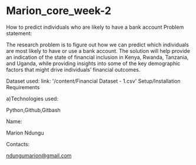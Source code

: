 # Marion_core_week-2
How to predict individuals who are likely to have a bank account
Problem statement:

The research problem is to figure out how we can predict which individuals are most likely to have or use a bank account.
The solution will help provide an indication of the state of financial inclusion in Kenya, Rwanda, Tanzania, and Uganda,
while providing insights into some of the key demographic factors that might drive individuals’ financial outcomes.

Dataset used: link:
'/content/Financial Dataset - 1.csv'
Setup/Installation Requirements

a)Technologies used:

Python,Github,Gitbash

Name:

Marion Ndungu

Contacts:

ndungumarion@gmail.com
